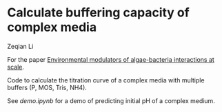 # Calculate buffering capacity of complex media

Zeqian Li

For the paper [Environmental modulators of algae-bacteria interactions at scale](https://www.biorxiv.org/content/10.1101/2023.03.23.534036v1).

Code to calculate the titration curve of a complex media with multiple buffers (P, MOS, Tris, NH4). 

See *demo.ipynb* for a demo of predicting initial pH of a complex medium. 